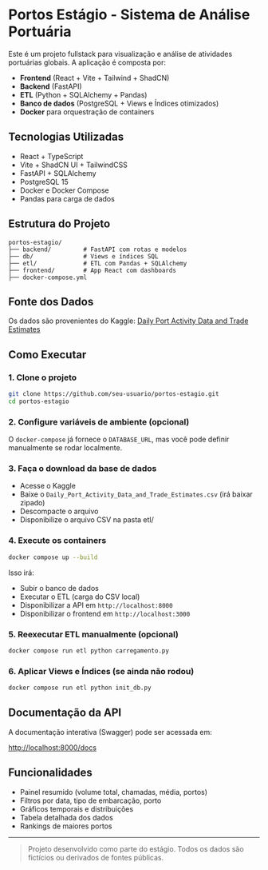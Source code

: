 # Portos Estágio - Sistema de Análise Portuária

Este é um projeto fullstack para visualização e análise de atividades portuárias globais. A aplicação é composta por:

- **Frontend** (React + Vite + Tailwind + ShadCN)
- **Backend** (FastAPI)
- **ETL** (Python + SQLAlchemy + Pandas)
- **Banco de dados** (PostgreSQL + Views e Índices otimizados)
- **Docker** para orquestração de containers

## Tecnologias Utilizadas

- React + TypeScript
- Vite + ShadCN UI + TailwindCSS
- FastAPI + SQLAlchemy
- PostgreSQL 15
- Docker e Docker Compose
- Pandas para carga de dados

## Estrutura do Projeto

```
portos-estagio/
├── backend/         # FastAPI com rotas e modelos
├── db/              # Views e índices SQL
├── etl/             # ETL com Pandas + SQLAlchemy
├── frontend/        # App React com dashboards
├── docker-compose.yml
```
## Fonte dos Dados

Os dados são provenientes do Kaggle:
[Daily Port Activity Data and Trade Estimates](https://www.kaggle.com/datasets/arunvithyasegar/daily-port-activity-data-and-trade-estimates/data)

## Como Executar

### 1. Clone o projeto
```bash
git clone https://github.com/seu-usuario/portos-estagio.git
cd portos-estagio
```

### 2. Configure variáveis de ambiente (opcional)
O `docker-compose` já fornece o `DATABASE_URL`, mas você pode definir manualmente se rodar localmente.

### 3. Faça o download da base de dados

- Acesse o Kaggle
- Baixe o `Daily_Port_Activity_Data_and_Trade_Estimates.csv` (irá baixar zipado)
- Descompacte o arquivo
- Disponibilize o arquivo CSV na pasta etl/

### 4. Execute os containers
```bash
docker compose up --build
```

Isso irá:
- Subir o banco de dados
- Executar o ETL (carga do CSV local)
- Disponibilizar a API em `http://localhost:8000`
- Disponibilizar o frontend em `http://localhost:3000`

### 5. Reexecutar ETL manualmente (opcional)
```bash
docker compose run etl python carregamento.py
```

### 6. Aplicar Views e Índices (se ainda não rodou)
```bash
docker compose run etl python init_db.py
```

## Documentação da API

A documentação interativa (Swagger) pode ser acessada em:

[http://localhost:8000/docs](http://localhost:8000/docs)

## Funcionalidades
- Painel resumido (volume total, chamadas, média, portos)
- Filtros por data, tipo de embarcação, porto
- Gráficos temporais e distribuições
- Tabela detalhada dos dados
- Rankings de maiores portos

---

> Projeto desenvolvido como parte do estágio. Todos os dados são fictícios ou derivados de fontes públicas.
